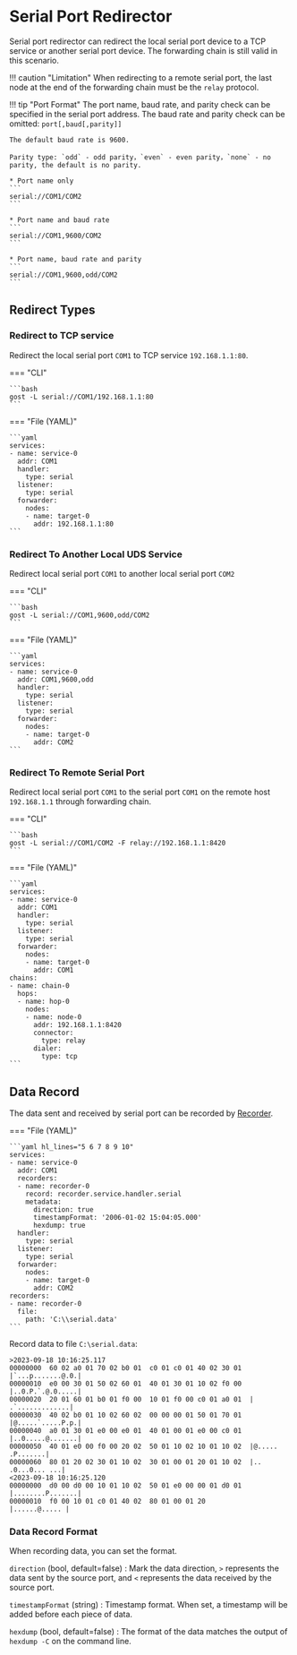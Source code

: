 # Serial Port Redirector

Serial port redirector can redirect the local serial port device to a TCP service or another serial port device. The forwarding chain is still valid in this scenario.

!!! caution "Limitation"
	When redirecting to a remote serial port, the last node at the end of the forwarding chain must be the `relay` protocol.

!!! tip "Port Format"
	The port name, baud rate, and parity check can be specified in the serial port address. The baud rate and parity check can be omitted: `port[,baud[,parity]]`

	The default baud rate is 9600.

	Parity type: `odd` - odd parity，`even` - even parity，`none` - no parity, the default is no parity.

	* Port name only
	```
	serial://COM1/COM2
	```

	* Port name and baud rate
	```
	serial://COM1,9600/COM2
	```

	* Port name, baud rate and parity
	```
	serial://COM1,9600,odd/COM2
	```

## Redirect Types

### Redirect to TCP service

Redirect the local serial port `COM1` to TCP service `192.168.1.1:80`.

=== "CLI"

	```bash
	gost -L serial://COM1/192.168.1.1:80
	```

=== "File (YAML)"

    ```yaml
	services:
	- name: service-0
	  addr: COM1
	  handler:
		type: serial
	  listener:
		type: serial
	  forwarder:
	    nodes:
		- name: target-0
		  addr: 192.168.1.1:80
	```

### Redirect To Another Local UDS Service

Redirect local serial port `COM1` to another local serial port `COM2`

=== "CLI"

	```bash
	gost -L serial://COM1,9600,odd/COM2
	```

=== "File (YAML)"

    ```yaml
	services:
	- name: service-0
	  addr: COM1,9600,odd
	  handler:
		type: serial
	  listener:
		type: serial
	  forwarder:
	    nodes:
		- name: target-0
		  addr: COM2
	```

### Redirect To Remote Serial Port

Redirect local serial port `COM1` to the serial port `COM1` on the remote host `192.168.1.1` through forwarding chain. 

=== "CLI"

	```bash
	gost -L serial://COM1/COM2 -F relay://192.168.1.1:8420
	```

=== "File (YAML)"

    ```yaml
	services:
	- name: service-0
	  addr: COM1
	  handler:
		type: serial
	  listener:
		type: serial
	  forwarder:
	    nodes:
		- name: target-0
		  addr: COM1
	chains:
	- name: chain-0
	  hops:
	  - name: hop-0
		nodes:
		- name: node-0
		  addr: 192.168.1.1:8420
		  connector:
			type: relay
		  dialer:
			type: tcp
	```

## Data Record

The data sent and received by serial port can be recorded by [Recorder](/en/concepts/recorder/).

=== "File (YAML)"

    ```yaml hl_lines="5 6 7 8 9 10"
	services:
	- name: service-0
	  addr: COM1
	  recorders:
	  - name: recorder-0
	    record: recorder.service.handler.serial
		metadata:
		  direction: true
		  timestampFormat: '2006-01-02 15:04:05.000'
		  hexdump: true
	  handler:
		type: serial
	  listener:
		type: serial
	  forwarder:
	    nodes:
		- name: target-0
		  addr: COM2
	recorders:
	- name: recorder-0
	  file:
	    path: 'C:\\serial.data'
	```

Record data to file `C:\serial.data`:

```text
>2023-09-18 10:16:25.117
00000000  60 02 a0 01 70 02 b0 01  c0 01 c0 01 40 02 30 01  |`...p.......@.0.|
00000010  e0 00 30 01 50 02 60 01  40 01 30 01 10 02 f0 00  |..0.P.`.@.0.....|
00000020  20 01 60 01 b0 01 f0 00  10 01 f0 00 c0 01 a0 01  | .`.............|
00000030  40 02 b0 01 10 02 60 02  00 00 00 01 50 01 70 01  |@.....`.....P.p.|
00000040  a0 01 30 01 e0 00 e0 01  40 01 00 01 e0 00 c0 01  |..0.....@.......|
00000050  40 01 e0 00 f0 00 20 02  50 01 10 02 10 01 10 02  |@..... .P.......|
00000060  80 01 20 02 30 01 10 02  30 01 00 01 20 01 10 02  |.. .0...0... ...|
<2023-09-18 10:16:25.120
00000000  d0 00 d0 00 10 01 10 02  50 01 e0 00 00 01 d0 01  |........P.......|
00000010  f0 00 10 01 c0 01 40 02  80 01 00 01 20           |......@..... |
```

### Data Record Format

When recording data, you can set the format.

`direction` (bool, default=false)
:    Mark the data direction, `>` represents the data sent by the source port, and `<` represents the data received by the source port.

`timestampFormat` (string)
:    Timestamp format. When set, a timestamp will be added before each piece of data.

`hexdump` (bool, default=false)
:    The format of the data matches the output of `hexdump -C` on the command line.